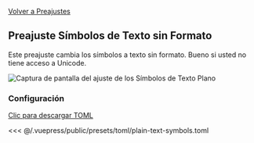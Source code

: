 [Volver a Preajustes](./README.md#plain-text-symbols)

## Preajuste Símbolos de Texto sin Formato

Este preajuste cambia los símbolos a texto sin formato. Bueno si usted no tiene acceso a Unicode.

![Captura de pantalla del ajuste de los Símbolos de Texto Plano](/presets/img/plain-text-symbols.png)

### Configuración

[Clic para descargar TOML](/presets/toml/plain-text-symbols.toml)

<<< @/.vuepress/public/presets/toml/plain-text-symbols.toml
